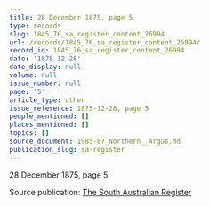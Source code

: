 ```yaml
---
title: 28 December 1875, page 5
type: records
slug: 1845_76_sa_register_content_26994
url: /records/1845_76_sa_register_content_26994/
record_id: 1845_76_sa_register_content_26994
date: '1875-12-28'
date_display: null
volume: null
issue_number: null
page: '5'
article_type: other
issue_reference: 1875-12-28, page 5
people_mentioned: []
places_mentioned: []
topics: []
source_document: 1985-87_Northern__Argus.md
publication_slug: sa-register
---
```


28 December 1875, page 5

Source publication: [The South Australian Register](/publications/sa-register/)
